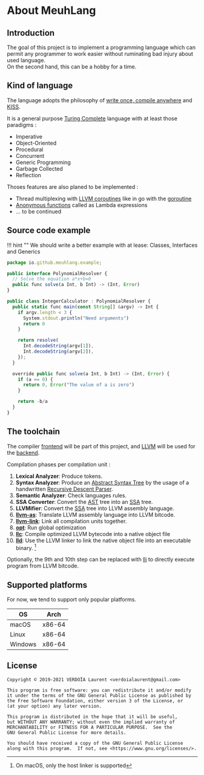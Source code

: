 # About MeuhLang

## Introduction

The goal of this project is to implement a programming language which can permit any
programmer to work easier without ruminating bad injury about used language.  
On the second hand, this can be a hobby for a time.

## Kind of language

The language adopts the philosophy of [write once, compile anywhere][woca]
and [KISS][kiss].

It is a general purpose [Turing Complete][Turing] language with at least those paradigms :

- Imperative
- Object-Oriented
- Procedural
- Concurrent
- Generic Programming
- Garbage Collected
- Reflection

Thoses features are also planed to be implemented :

- Thread multiplexing with [LLVM coroutines][coroutines] like in go with the [goroutine][goroutine]
- [Anonymous functions][lambda] called as Lambda expressions
- ... to be continued

## Source code example

!!! hint ""
    We should write a better example with at lease: Classes, Interfaces and Generics

```javascript
package io.github.meuhlang.example;

public interface PolynomialResolver {
  // Solve the equation a*x+b=0
  public func solve(a Int, b Int) -> (Int, Error)
}

public class IntegerCalculator : PolynomialResolver {
  public static func main(const String[] &argv) -> Int {
    if argv.length < 3 {
      System.stdout.println("Need arguments")
      return 0
    }

    return resolve(
      Int.decodeString(argv[1]),
      Int.decodeString(argv[2]),
    });
  }

  override public func solve(a Int, b Int) -> (Int, Error) {
    if (a == 0) {
      return 0, Error("The value of a is zero")
    }

    return -b/a
  }
}
```

## The toolchain

The compiler [frontend][frontend] will be part of this project, and [LLVM][llvm]
will be used for the [backend][backend].

Compilation phases per compilation unit :

1. **Lexical Analyzer**: Produce tokens.
2. **Syntax Analyzer**: Produce an [Abstract Syntax Tree][ast] by the usage of a handwritten [Recursive Descent Parser][rdp].
3. **Semantic Analyzer**: Check languages rules.
4. **SSA Converter**: Convert the [AST][ast] tree into an [SSA][ssa] tree.
5. **LLVMifier**: Convert the [SSA][ssa] tree into LLVM assembly language.
6. **[llvm-as][llvm-as]**: Translate LLVM assembly language into LLVM bitcode.
7. **[llvm-link][llvm-link]**: Link all compilation units together.
8. **[opt][opt]**: Run global optimization
9. **[llc][llc]**: Compile optimized LLVM bytecode into a native object file
10. **[lld][lld]**: Use the LLVM linker to link the native object file into an executable binary. [^1]

Optionally, the 9th and 10th step can be replaced with [lli][lli] to directly execute program from LLVM bitcode.

## Supported platforms

For now, we tend to support only popular platforms.

|   OS    |  Arch  |
|---------|--------|
| macOS   | x86-64 |
| Linux   | x86-64 |
| Windows | x86-64 |

## License

```plain
Copyright © 2019-2021 VERDOÏA Laurent <verdoialaurent@gmail.com>

This program is free software: you can redistribute it and/or modify
it under the terms of the GNU General Public License as published by
the Free Software Foundation, either version 3 of the License, or
(at your option) any later version.

This program is distributed in the hope that it will be useful,
but WITHOUT ANY WARRANTY; without even the implied warranty of
MERCHANTABILITY or FITNESS FOR A PARTICULAR PURPOSE.  See the
GNU General Public License for more details.

You should have received a copy of the GNU General Public License
along with this program.  If not, see <https://www.gnu.org/licenses/>.
```

[^1]: On macOS, only the host linker is supported

[ast]: https://en.wikipedia.org/wiki/Abstract_syntax_tree
[backend]: https://en.wikipedia.org/wiki/Compiler#Back_end
[coroutines]: https://llvm.org/docs/Coroutines.html
[frontend]: https://en.wikipedia.org/wiki/Compiler#Front_end
[goroutine]: https://golang.org/doc/effective_go.html#goroutines
[kiss]: https://en.wikipedia.org/wiki/KISS_principle
[lambda]: https://en.wikipedia.org/wiki/Anonymous_function
[llc]: https://llvm.org/docs/CommandGuide/llc.html
[lld]: https://lld.llvm.org/
[llvm]: https://llvm.org/
[lli]: https://llvm.org/docs/CommandGuide/lli.html
[llvm-as]: https://llvm.org/docs/CommandGuide/llvm-as.html
[llvm-link]: https://llvm.org/docs/CommandGuide/llvm-link.html
[opt]: https://llvm.org/docs/CommandGuide/opt.html
[rdp]: https://en.wikipedia.org/wiki/Recursive_descent_parser
[ssa]: https://en.wikipedia.org/wiki/Static_single_assignment_form
[Turing]: https://en.wikipedia.org/wiki/Turing_completeness
[woca]: https://en.wikipedia.org/wiki/Write_once,_compile_anywhere
